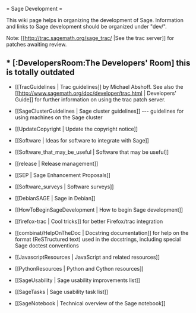 = Sage Development =

This wiki page helps in organizing the development of Sage. Information and links to Sage development should be organized under "dev/".

Note: [[http://trac.sagemath.org/sage_trac/ |See the trac server]] for patches awaiting review.

## * [:DevelopersRoom:The Developers' Room] this is totally outdated

 * [[TracGuidelines | Trac guidelines]] by Michael Abshoff. See also the [[http://www.sagemath.org/doc/developer/trac.html | Developers' Guide]] for further information on using the trac patch server.

 * [[SageClusterGuidelines | Sage cluster guidelines]] --- guidelines for using machines on the Sage cluster

 * [[UpdateCopyright | Update the copyright notice]]

 * [[Software | Ideas for software to integrate with Sage]]

 * [[Software_that_may_be_useful | Software that may be useful]]

 * [[release | Release management]]

 * [[SEP | Sage Enhancement Proposals]]

 * [[Software_surveys | Software surveys]]

 * [[DebianSAGE | Sage in Debian]]

 * [[HowToBeginSageDevelopment | How to begin Sage development]]

 * [[firefox-trac | Cool tricks]] for better Firefox/trac integration

 * [[combinat/HelpOnTheDoc | Docstring documentation]] for help on the format (ReSTructured text) used in the docstrings, including special Sage doctest conventions

 * [[JavascriptResources | JavaScript and related resources]]

 * [[PythonResources | Python and Cython resources]]

 * [[SageUsability | Sage usability improvements list]]

 * [[SageTasks | Sage usability task list]]

 * [[SageNotebook | Technical overview of the Sage notebook]]
